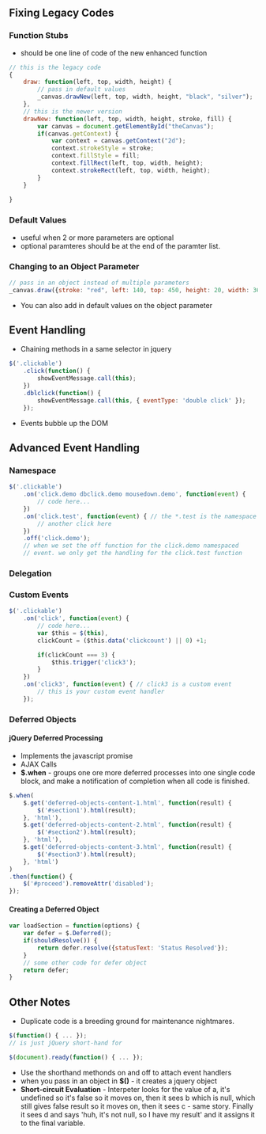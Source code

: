 ## Fixing Legacy Codes

### Function Stubs
- should be one line of code of the new enhanced function
```javascript
// this is the legacy code
{
    draw: function(left, top, width, height) {
        // pass in default values
        _canvas.drawNew(left, top, width, height, "black", "silver");
    },
    // this is the newer version
    drawNew: function(left, top, width, height, stroke, fill) {
        var canvas = document.getElementById("theCanvas");
        if(canvas.getContext) {
            var context = canvas.getContext("2d");
            context.strokeStyle = stroke;
            context.fillStyle = fill;
            context.fillRect(left, top, width, height);
            context.strokeRect(left, top, width, height);
        }
    }
    
}
```

### Default Values
- useful when 2 or more parameters are optional
- optional paramteres should be at the end of the paramter list.

### Changing to an Object Parameter
```javascript
// pass in an object instead of multiple parameters
_canvas.draw({stroke: "red", left: 140, top: 450, height: 20, width: 360});
```
- You can also add in default values on the object parameter

## Event Handling
- Chaining methods in a same selector in jquery
```javascript
$('.clickable')
    .click(function() {
        showEventMessage.call(this);
    })
    .dblclick(function() {
        showEventMessage.call(this, { eventType: 'double click' });
    });
```
- Events bubble up the DOM

## Advanced Event Handling

### Namespace
```javascript
$('.clickable')
    .on('click.demo dbclick.demo mousedown.demo', function(event) {
        // code here...
    })
    .on('click.test', function(event) { // the *.test is the namespace of an event
        // another click here
    })
    .off('click.demo');
    // when we set the off function for the click.demo namespaced
    // event. we only get the handling for the click.test function
```
### Delegation

### Custom Events
```javascript
$('.clickable')
    .on('click', function(event) {
        // code here...
        var $this = $(this), 
        clickCount = ($this.data('clickcount') || 0) +1;

        if(clickCount === 3) {
            $this.trigger('click3');
        }
    })
    .on('click3', function(event) { // click3 is a custom event
        // this is your custom event handler
    });
```
### Deferred Objects
#### jQuery Deferred Processing
- Implements the javascript promise
- AJAX Calls
- **$.when** - groups one ore more deferred processes into one single code block, and make a notification of completion when all code is finished.
```javascript
$.when(
    $.get('deferred-objects-content-1.html', function(result) {
        $('#section1').html(result);
    }, 'html'),
    $.get('deferred-objects-content-2.html', function(result) {
        $('#section2').html(result);
    }, 'html'),
    $.get('deferred-objects-content-3.html', function(result) {
        $('#section3').html(result);
    }, 'html')
)
.then(function() {
    $('#proceed').removeAttr('disabled');
});
```
#### Creating a Deferred Object
```javascript
var loadSection = function(options) {
    var defer = $.Deferred();
    if(shouldResolve()) {
        return defer.resolve({statusText: 'Status Resolved'});
    }
    // some other code for defer object
    return defer;
}
```

## Other Notes
- Duplicate code is a breeding ground for maintenance nightmares.
```javascript
$(function() { ... });
// is just jQuery short-hand for

$(document).ready(function() { ... });
```
- Use the shorthand methonds on and off to attach event handlers
- when you pass in an object in **$()** - it creates a jquery object
- **Short-circuit Evaluation** - Interpeter looks for the value of a, it's undefined so it's false so it moves on, then it sees b which is null, which still gives false result so it moves on, then it sees c - same story. Finally it sees d and says 'huh, it's not null, so I have my result' and it assigns it to the final variable.


